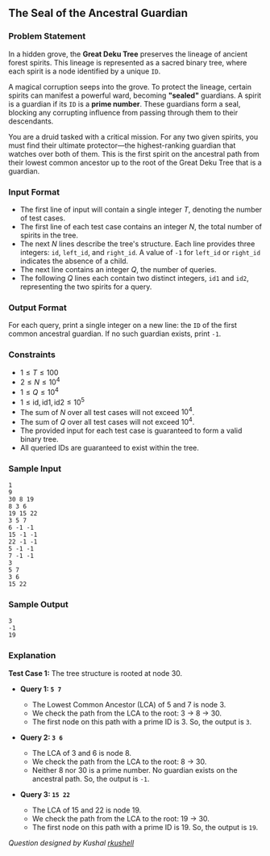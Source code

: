 ## The Seal of the Ancestral Guardian

### Problem Statement

In a hidden grove, the **Great Deku Tree** preserves the lineage of ancient forest spirits. This lineage is represented as a sacred binary tree, where each spirit is a node identified by a unique `ID`.

A magical corruption seeps into the grove. To protect the lineage, certain spirits can manifest a powerful ward, becoming **"sealed"** guardians. A spirit is a guardian if its `ID` is a **prime number**. These guardians form a seal, blocking any corrupting influence from passing through them to their descendants.

You are a druid tasked with a critical mission. For any two given spirits, you must find their ultimate protector—the highest-ranking guardian that watches over both of them. This is the first spirit on the ancestral path from their lowest common ancestor up to the root of the Great Deku Tree that is a guardian.

### Input Format

  - The first line of input will contain a single integer $T$, denoting the number of test cases.
  - The first line of each test case contains an integer $N$, the total number of spirits in the tree.
  - The next $N$ lines describe the tree's structure. Each line provides three integers: `id`, `left_id`, and `right_id`. A value of `-1` for `left_id` or `right_id` indicates the absence of a child.
  - The next line contains an integer $Q$, the number of queries.
  - The following $Q$ lines each contain two distinct integers, `id1` and `id2`, representing the two spirits for a query.

### Output Format

For each query, print a single integer on a new line: the `ID` of the first common ancestral guardian. If no such guardian exists, print `-1`.

### Constraints

  - $1 \le T \le 100$
  - $2 \le N \le 10^4$
  - $1 \le Q \le 10^4$
  - $1 \le \text{id}, \text{id1}, \text{id2} \le 10^5$
  - The sum of $N$ over all test cases will not exceed $10^4$.
  - The sum of $Q$ over all test cases will not exceed $10^4$.
  - The provided input for each test case is guaranteed to form a valid binary tree.
  - All queried IDs are guaranteed to exist within the tree.

### Sample Input

```
1
9
30 8 19
8 3 6
19 15 22
3 5 7
6 -1 -1
15 -1 -1
22 -1 -1
5 -1 -1
7 -1 -1
3
5 7
3 6
15 22
```

### Sample Output

```
3
-1
19
```

### Explanation

**Test Case 1:**
The tree structure is rooted at node 30.

  - **Query 1: `5 7`**

      - The Lowest Common Ancestor (LCA) of 5 and 7 is node 3.
      - We check the path from the LCA to the root: 3 -\> 8 -\> 30.
      - The first node on this path with a prime ID is 3. So, the output is `3`.

  - **Query 2: `3 6`**

      - The LCA of 3 and 6 is node 8.
      - We check the path from the LCA to the root: 8 -\> 30.
      - Neither 8 nor 30 is a prime number. No guardian exists on the ancestral path. So, the output is `-1`.

  - **Query 3: `15 22`**

      - The LCA of 15 and 22 is node 19.
      - We check the path from the LCA to the root: 19 -\> 30.
      - The first node on this path with a prime ID is 19. So, the output is `19`.
  
*Question designed by Kushal [rkushell](https://github.com/rkushell)*